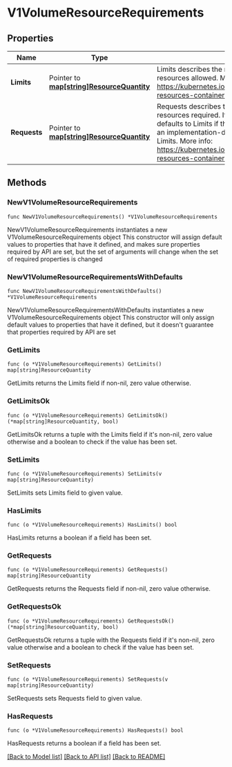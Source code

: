# V1VolumeResourceRequirements

## Properties

Name | Type | Description | Notes
------------ | ------------- | ------------- | -------------
**Limits** | Pointer to [**map[string]ResourceQuantity**](ResourceQuantity.md) | Limits describes the maximum amount of compute resources allowed. More info: https://kubernetes.io/docs/concepts/configuration/manage-resources-containers/ | [optional] 
**Requests** | Pointer to [**map[string]ResourceQuantity**](ResourceQuantity.md) | Requests describes the minimum amount of compute resources required. If Requests is omitted for a container, it defaults to Limits if that is explicitly specified, otherwise to an implementation-defined value. Requests cannot exceed Limits. More info: https://kubernetes.io/docs/concepts/configuration/manage-resources-containers/ | [optional] 

## Methods

### NewV1VolumeResourceRequirements

`func NewV1VolumeResourceRequirements() *V1VolumeResourceRequirements`

NewV1VolumeResourceRequirements instantiates a new V1VolumeResourceRequirements object
This constructor will assign default values to properties that have it defined,
and makes sure properties required by API are set, but the set of arguments
will change when the set of required properties is changed

### NewV1VolumeResourceRequirementsWithDefaults

`func NewV1VolumeResourceRequirementsWithDefaults() *V1VolumeResourceRequirements`

NewV1VolumeResourceRequirementsWithDefaults instantiates a new V1VolumeResourceRequirements object
This constructor will only assign default values to properties that have it defined,
but it doesn't guarantee that properties required by API are set

### GetLimits

`func (o *V1VolumeResourceRequirements) GetLimits() map[string]ResourceQuantity`

GetLimits returns the Limits field if non-nil, zero value otherwise.

### GetLimitsOk

`func (o *V1VolumeResourceRequirements) GetLimitsOk() (*map[string]ResourceQuantity, bool)`

GetLimitsOk returns a tuple with the Limits field if it's non-nil, zero value otherwise
and a boolean to check if the value has been set.

### SetLimits

`func (o *V1VolumeResourceRequirements) SetLimits(v map[string]ResourceQuantity)`

SetLimits sets Limits field to given value.

### HasLimits

`func (o *V1VolumeResourceRequirements) HasLimits() bool`

HasLimits returns a boolean if a field has been set.

### GetRequests

`func (o *V1VolumeResourceRequirements) GetRequests() map[string]ResourceQuantity`

GetRequests returns the Requests field if non-nil, zero value otherwise.

### GetRequestsOk

`func (o *V1VolumeResourceRequirements) GetRequestsOk() (*map[string]ResourceQuantity, bool)`

GetRequestsOk returns a tuple with the Requests field if it's non-nil, zero value otherwise
and a boolean to check if the value has been set.

### SetRequests

`func (o *V1VolumeResourceRequirements) SetRequests(v map[string]ResourceQuantity)`

SetRequests sets Requests field to given value.

### HasRequests

`func (o *V1VolumeResourceRequirements) HasRequests() bool`

HasRequests returns a boolean if a field has been set.


[[Back to Model list]](../README.md#documentation-for-models) [[Back to API list]](../README.md#documentation-for-api-endpoints) [[Back to README]](../README.md)


